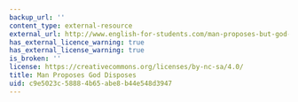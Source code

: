 ```yaml
---
backup_url: ''
content_type: external-resource
external_url: http://www.english-for-students.com/man-proposes-but-god-disposes.html
has_external_licence_warning: true
has_external_license_warning: true
is_broken: ''
license: https://creativecommons.org/licenses/by-nc-sa/4.0/
title: Man Proposes God Disposes
uid: c9e5023c-5888-4b65-abe8-b44e548d3947
---
```

